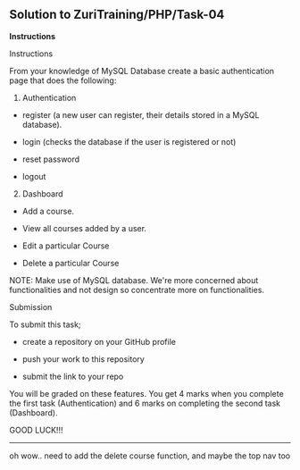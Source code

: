 ## Solution to ZuriTraining/PHP/Task-04

**Instructions**

Instructions

From your knowledge of MySQL Database create a basic authentication page that does the following:

1. Authentication

- register (a new user can register, their details stored in a MySQL database). 

- login (checks the database if the user is registered or not)

- reset password

- logout

2. Dashboard

- Add a course.

- View all courses added by a user. 

- Edit a particular Course

- Delete a particular Course

 

NOTE: Make use of MySQL database. We're more concerned about functionalities and not design so concentrate more on functionalities.

 

Submission

 

To submit this task;

- create a repository on your GitHub profile

- push your work to this repository

- submit the link to your repo

 

You will be graded on these features. You get 4 marks when you complete the first task (Authentication) and 6 marks on completing the second task (Dashboard).

 

GOOD LUCK!!!

 <hr>

oh wow.. need to add the delete course function, and maybe the top nav too